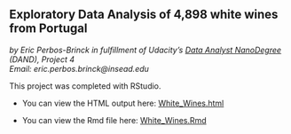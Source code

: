 ## Exploratory Data Analysis of 4,898 white wines from Portugal
 
_by Eric Perbos-Brinck in fulfillment of Udacity’s [Data Analyst NanoDegree](https://www.udacity.com/course/data-analyst-nanodegree--nd002) (DAND), Project 4_  
_Email: eric.perbos.brinck@insead.edu_
</br>

This project was completed with RStudio.

- You can view the HTML output here:  [White_Wines.html](https://rawgit.com/EricPerbos/Temp-4/master/Whites_EPB.html)

- You can view the Rmd file here: [White_Wines.Rmd](https://github.com/EricPerbos/DAND-P4_Data_Analysis_with_R/blob/master/Whites_EPB.Rmd)
